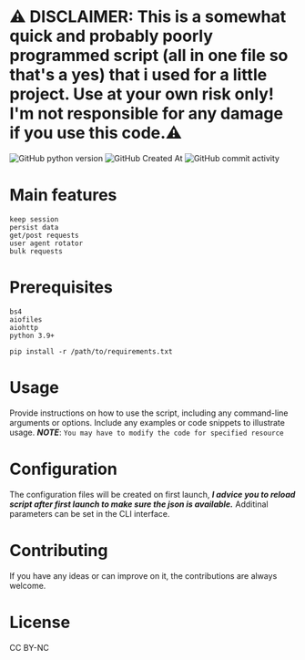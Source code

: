# **⚠️ DISCLAIMER: This is a somewhat quick and probably poorly programmed script (all in one file so that's a yes) that i used for a little project. Use at your own risk only! I'm not responsible for any damage if you use this code.⚠️**

![GitHub python version](https://img.shields.io/pypi/pyversions/lxml?style=for-the-badge)
![GitHub Created At](https://img.shields.io/github/created-at/Tetris/jiraffe?style=for-the-badge)
![GitHub commit activity](https://img.shields.io/github/commit-activity/m/Tetris/jiraffe?style=for-the-badge)





# **Main features**
```
keep session
persist data
get/post requests
user agent rotator
bulk requests
```

# **Prerequisites**
```
bs4
aiofiles
aiohttp
python 3.9+
```
`pip install -r /path/to/requirements.txt`

# **Usage**
Provide instructions on how to use the script, including any command-line arguments or options.
Include any examples or code snippets to illustrate usage. ***NOTE***: `You may have to modify the code for specified resource`

# **Configuration**
The configuration files will be created on first launch, ***I advice you to reload script after first launch to make sure the json is available.***
Additinal parameters can be set in the CLI interface.

# **Contributing**
If you have any ideas or can improve on it, the contributions are always welcome.

# **License**
CC BY-NC
